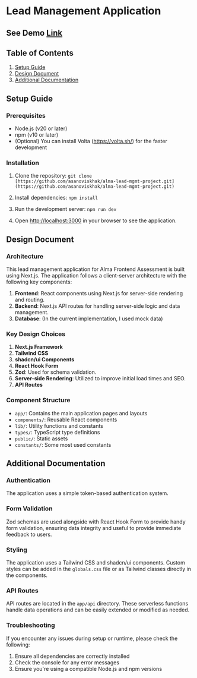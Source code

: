 # Lead Management Application

## See Demo [Link](https://alma-lead-mgmt-project.vercel.app)

## Table of Contents
1. [Setup Guide](#setup-guide)
2. [Design Document](#design-document)
3. [Additional Documentation](#additional-documentation)

## Setup Guide

### Prerequisites
- Node.js (v20 or later)
- npm (v10 or later)
- (Optional) You can install Volta (https://volta.sh/) for the faster development

### Installation
1. Clone the repository: 
`git clone [https://github.com/asanoviskhak/alma-lead-mgmt-project.git](https://github.com/asanoviskhak/alma-lead-mgmt-project.git)`

2. Install dependencies:
`npm install`

3. Run the development server:
`npm run dev`

4. Open [http://localhost:3000](http://localhost:3000) in your browser to see the application.


## Design Document

### Architecture
This lead management application for Alma Frontend Assessment is built using Next.js. The application follows a client-server architecture with the following key components:

1. **Frontend**: React components using Next.js for server-side rendering and routing.
2. **Backend**: Next.js API routes for handling server-side logic and data management.
3. **Database**: (In the current implementation, I used mock data)

### Key Design Choices

1. **Next.js Framework**
2. **Tailwind CSS**
3. **shadcn/ui Components**
4. **React Hook Form**
5. **Zod**: Used for schema validation.
6. **Server-side Rendering**: Utilized to improve initial load times and SEO.
7. **API Routes**

### Component Structure
- `app/`: Contains the main application pages and layouts
- `components/`: Reusable React components
- `lib/`: Utility functions and constants
- `types/`: TypeScript type definitions
- `public/`: Static assets
- `constants/`: Some most used constants

## Additional Documentation

### Authentication
The application uses a simple token-based authentication system.

### Form Validation
Zod schemas are used alongside with React Hook Form to provide handy form validation, ensuring data integrity and useful to provide immediate feedback to users.

### Styling
The application uses a Tailwind CSS and shadcn/ui components. Custom styles can be added in the `globals.css` file or as Tailwind classes directly in the components.

### API Routes
API routes are located in the `app/api` directory. These serverless functions handle data operations and can be easily extended or modified as needed.


### Troubleshooting
If you encounter any issues during setup or runtime, please check the following:
1. Ensure all dependencies are correctly installed
2. Check the console for any error messages
3. Ensure you're using a compatible Node.js and npm versions

